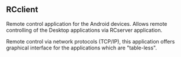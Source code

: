 RCclient
--------

Remote control application for the Android devices. Allows remote controlling of the Desktop applications via RCserver application.

Remote control via network protocols (TCP/IP), this application offers graphical interface for the applications which are "table-less".